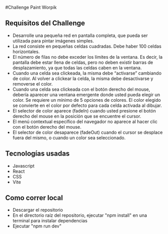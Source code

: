 #Challenge Paint Worpik

## Requisitos del Challenge

- Desarrolle una pequeña red en pantalla completa, que pueda ser utilizada para
  pintar imágenes simples.
- La red consiste en pequeñas celdas cuadradas. Debe haber 100 celdas
  horizontales.
- El número de filas no debe exceder los límites de la ventana. Es decir, la pantalla
  debe estar llena de celdas, pero no deben existir barras de desplazamiento, ya que
  todas las celdas caben en la ventana.
- Cuando una celda sea clickeada, la misma debe “activarse” cambiando de color. Al
  volver a clickear la celda, la misma debe desactivarse y removerse el color.
- Cuando una celda sea clickeada con el botón derecho del mouse, debería aparecer
  una ventana emergente donde usted pueda elegir un color. Se requiere un
  mínimo de 5 opciones de colores. El color elegido se convierte en el color por
  defecto para cada celda activada al dibujar.
- El selector de color aparece (fadeIn) cuando usted presione el botón
  derecho del mouse en la posición que se encuentre el cursor.
- El menú contextual específico del navegador no aparece al hacer clic con el
  botón derecho del mouse.
- El selector de color desaparece (fadeOut) cuando el cursor se desplace fuera
  del mismo, o cuando un color sea seleccionado.

## Tecnologías usadas

- Javascript
- React
- CSS
- Vite

## Como correr local

- Descargar el repositorio
- En el directorio raíz del repositorio, ejecutar "npm install" en una terminal para instalar dependencias
- Ejecutar "npm run dev"
